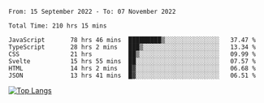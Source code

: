 <!--START_SECTION:waka-->

```text
From: 15 September 2022 - To: 07 November 2022

Total Time: 210 hrs 15 mins

JavaScript       78 hrs 46 mins  █████████▒░░░░░░░░░░░░░░░   37.47 %
TypeScript       28 hrs 2 mins   ███▒░░░░░░░░░░░░░░░░░░░░░   13.34 %
CSS              21 hrs          ██▒░░░░░░░░░░░░░░░░░░░░░░   09.99 %
Svelte           15 hrs 55 mins  ██░░░░░░░░░░░░░░░░░░░░░░░   07.57 %
HTML             14 hrs 2 mins   █▓░░░░░░░░░░░░░░░░░░░░░░░   06.68 %
JSON             13 hrs 41 mins  █▓░░░░░░░░░░░░░░░░░░░░░░░   06.51 %
```

<!--END_SECTION:waka-->

[![Top Langs](https://github-readme-stats.vercel.app/api/top-langs/?username=mikhael7&layout=compact&theme=rose_pine)](https://github.com/anuraghazra/github-readme-stats)

<!--
**mikhael7/mikhael7** is a ✨ _special_ ✨ repository because its `README.md` (this file) appears on your GitHub profile.

Here are some ideas to get you started:

- 🔭 I’m currently working on ...
- 🌱 I’m currently learning ...
- 👯 I’m looking to collaborate on ...
- 🤔 I’m looking for help with ...
- 💬 Ask me about ...
- 📫 How to reach me: ...
- 😄 Pronouns: ...
- ⚡ Fun fact: ...
-->


